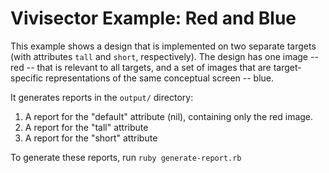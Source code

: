 Vivisector Example: Red and Blue
================================

This example shows a design that is implemented on two separate targets (with attributes `tall` and `short`, respectively).  The design has one image -- red -- that is relevant to all targets, and a set of images that are target-specific representations of the same conceptual screen -- blue.

It generates reports in the `output/` directory:

1. A report for the "default" attribute (nil), containing only the red image.
2. A report for the "tall" attribute
3. A report for the "short" attribute

To generate these reports, run `ruby generate-report.rb`
